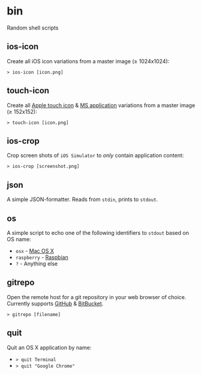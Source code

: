 # bin

Random shell scripts

## ios-icon

Create all iOS icon variations from a master image (≥ 1024x1024):

    > ios-icon [icon.png]

## touch-icon

Create all [Apple touch icon](https://developer.apple.com/library/content/documentation/AppleApplications/Reference/SafariWebContent/ConfiguringWebApplications/ConfiguringWebApplications.html) & [MS application](https://msdn.microsoft.com/en-us/library/dn255024(v=vs.85).aspx) variations from a master image (≥ 152x152):

    > touch-icon [icon.png]

## ios-crop

Crop screen shots of `iOS Simulator` to *only* contain application content:

    > ios-crop [screenshot.png]


## json

A simple JSON-formatter. Reads from `stdin`, prints to `stdout`.

## os

A simple script to echo one of the following identifiers to `stdout` based on OS name:

 * `osx` - [Mac OS X](http://www.apple.com/osx/)
 * `raspberry` - [Raspbian](http://www.raspbian.org)
 * `?` - Anything else

## gitrepo

Open the remote host for a git repository in your web browser of choice. Currently supports [GitHub](https://github.com) & [BitBucket](https://bitbucket.org).

    > gitrepo [filename]

## quit

Quit an OS X application by name:

  * `> quit Terminal`
  * `> quit "Google Chrome"`
